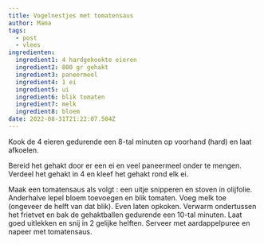 ```yaml
---
title: Vogelnestjes met tomatensaus
author: Mama
tags:
  - post
  - vlees
ingredienten:
  ingredient1: 4 hardgekookte eieren
  ingredient2: 800 gr gehakt
  ingredient3: paneermeel
  ingredient4: 1 ei
  ingredient5: ui
  ingredient6: blik tomaten
  ingredient7: melk
  ingredient8: bloem
date: 2022-08-31T21:22:07.504Z
---
```

Kook de 4 eieren gedurende een 8-tal minuten op voorhand (hard) en laat afkoelen.

Bereid het gehakt door er een ei en veel paneermeel onder te mengen. Verdeel het gehakt in 4 en kleef het gehakt rond elk ei.

Maak een tomatensaus als volgt : een uitje snipperen en stoven in olijfolie. Anderhalve lepel bloem toevoegen en blik tomaten. Voeg melk toe (ongeveer de helft van dat blik). Even laten opkoken. Verwarm ondertussen het frietvet en bak de gehaktballen gedurende een 10-tal minuten. Laat goed uitlekken en snij in 2 gelijke helften. Serveer met aardappelpuree en napeer met tomatensaus.